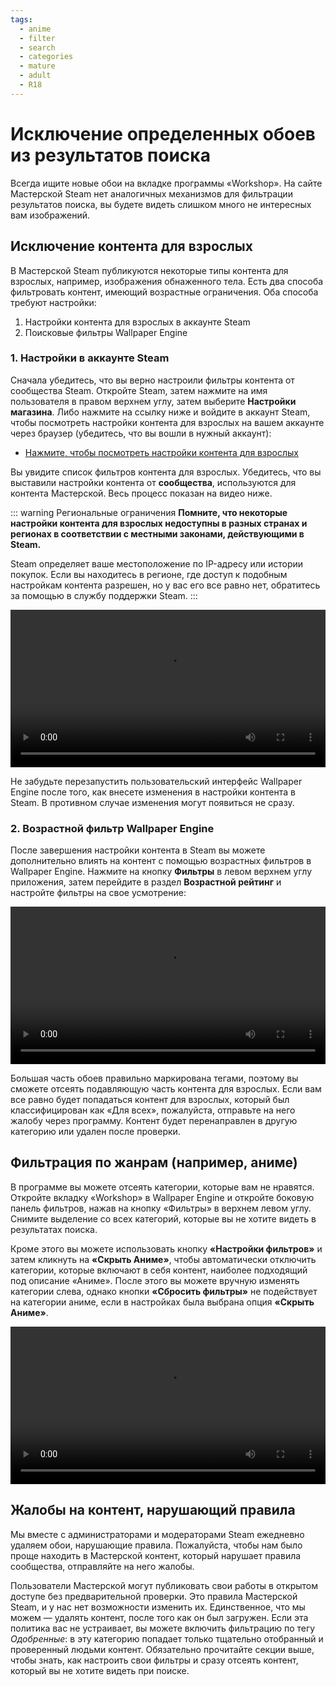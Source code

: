 ```yaml
---
tags:
  - anime
  - filter
  - search
  - categories
  - mature
  - adult
  - R18
---
```


# Исключение определенных обоев из результатов поиска

Всегда ищите новые обои на вкладке программы «Workshop». На сайте Мастерской Steam нет аналогичных механизмов для фильтрации результатов поиска, вы будете видеть слишком много не интересных вам изображений.

## Исключение контента для взрослых

В Мастерской Steam публикуются некоторые типы контента для взрослых, например, изображения обнаженного тела. Есть два способа фильтровать контент, имеющий возрастные ограничения. Оба способа требуют настройки:

1. Настройки контента для взрослых в аккаунте Steam
2. Поисковые фильтры Wallpaper Engine

### 1. Настройки в аккаунте Steam

Сначала убедитесь, что вы верно настроили фильтры контента от сообщества Steam. Откройте Steam, затем нажмите на имя пользователя в правом верхнем углу, затем выберите **Настройки магазина**. Либо нажмите на ссылку ниже и войдите в аккаунт Steam, чтобы посмотреть настройки контента для взрослых на вашем аккаунте через браузер (убедитесь, что вы вошли в нужный аккаунт):

* [Нажмите, чтобы посмотреть настройки контента для взрослых](https://store.steampowered.com/account/preferences/)

Вы увидите список фильтров контента для взрослых. Убедитесь, что вы выставили настройки контента от **сообщества**, используются для контента Мастерской. Весь процесс показан на видео ниже.

::: warning
Региональные ограничения **Помните, что некоторые настройки контента для взрослых недоступны в разных странах и регионах в соответствии с местными законами, действующими в Steam.**

Steam определяет ваше местоположение по IP-адресу или истории покупок. Если вы находитесь в регионе, где доступ к подобным настройкам контента разрешен, но у вас его все равно нет, обратитесь за помощью в службу поддержки Steam.
:::

<video width="100%" autoplay loop>
  <source src="/videos/steam_filterage.mp4" type="video/mp4">
  Ваш браузер не поддерживает воспроизведение видео.
</video>

Не забудьте перезапустить пользовательский интерфейс Wallpaper Engine после того, как внесете изменения в настройки контента в Steam. В противном случае изменения могут появиться не сразу.

### 2. Возрастной фильтр Wallpaper Engine

После завершения настройки контента в Steam вы можете дополнительно влиять на контент с помощью возрастных фильтров в Wallpaper Engine. Нажмите на кнопку **Фильтры** в левом верхнем углу приложения, затем перейдите в раздел **Возрастной рейтинг** и настройте фильтры на свое усмотрение:

<video width="100%" autoplay loop>
  <source src="/videos/filterage.mp4" type="video/mp4">
  Ваш браузер не поддерживает воспроизведение видео.
</video>

Большая часть обоев правильно маркирована тегами, поэтому вы сможете отсеять подавляющую часть контента для взрослых. Если вам все равно будет попадаться контент для взрослых, который был классифицирован как «Для всех», пожалуйста, отправьте на него жалобу через программу. Контент будет перенаправлен в другую категорию или удален после проверки.

## Фильтрация по жанрам (например, аниме)

В программе вы можете отсеять категории, которые вам не нравятся. Откройте вкладку «Workshop» в Wallpaper Engine и откройте боковую панель фильтров, нажав на кнопку «Фильтры» в верхнем левом углу. Снимите выделение со всех категорий, которые вы не хотите видеть в результатах поиска.

Кроме этого вы можете использовать кнопку **«Настройки фильтров»** и затем кликнуть на **«Скрыть Аниме»**, чтобы автоматически отключить категории, которые включают в себя контент, наиболее подходящий под описание «Аниме». После этого вы можете вручную изменять категории слева, однако кнопки **«Сбросить фильтры»** не подействует на категории аниме, если в настройках была выбрана опция **«Скрыть Аниме»**.

<video width="100%" autoplay loop>
  <source src="/videos/filtercontent.mp4" type="video/mp4">
  Ваш браузер не поддерживает воспроизведение видео.
</video>

## Жалобы на контент, нарушающий правила

Мы вместе с администраторами и модераторами Steam ежедневно удаляем обои, нарушающие правила. Пожалуйста, чтобы нам было проще находить в Мастерской контент, который нарушает правила сообщества, отправляйте на него жалобы.

Пользователи Мастерской могут публиковать свои работы в открытом доступе без предварительной проверки. Это правила Мастерской Steam, и у нас нет возможности изменить их. Единственное, что мы можем — удалять контент, после того как он был загружен. Если эта политика вас не устраивает, вы можете включить фильтрацию по тегу *Одобренные*: в эту категорию попадает только тщательно отобранный и проверенный людьми контент. Обязательно прочитайте секции выше, чтобы знать, как настроить свои фильтры и сразу отсеять контент, который вы не хотите видеть при поиске.